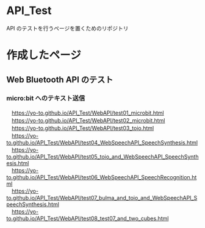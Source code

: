 # API_Test
API のテストを行うページを置くためのリポジトリ

# 作成したページ
## Web Bluetooth API のテスト
### micro:bit へのテキスト送信
　https://yo-to.github.io/API_Test/WebAPI/test01_microbit.html  
　https://yo-to.github.io/API_Test/WebAPI/test02_microbit.html  
　https://yo-to.github.io/API_Test/WebAPI/test03_toio.html  
　https://yo-to.github.io/API_Test/WebAPI/test04_WebSpeechAPI_SpeechSynthesis.html  
　https://yo-to.github.io/API_Test/WebAPI/test05_toio_and_WebSpeechAPI_SpeechSynthesis.html  
　https://yo-to.github.io/API_Test/WebAPI/test06_WebSpeechAPI_SpeechRecognition.html  
　https://yo-to.github.io/API_Test/WebAPI/test07_bulma_and_toio_and_WebSpeechAPI_SpeechSynthesis.html  
　https://yo-to.github.io/API_Test/WebAPI/test08_test07_and_two_cubes.html
 
 
